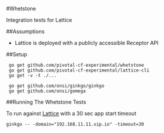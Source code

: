 #Whetstone

Integration tests for Lattice

##Assumptions
- Lattice is deployed with a publicly accessible Receptor API
    
##Setup

     go get github.com/pivotal-cf-experimental/whetstone
     go get github.com/pivotal-cf-experimental/lattice-cli
     go get -v -t ./...

     go get github.com/onsi/ginkgo/ginkgo
     go get github.com/onsi/gomega


##Running The Whetstone Tests

To run against [Lattice](https://github.com/pivotal-cf-experimental/diego-edge) with a 30 sec app start timeout

    ginkgo -- -domain="192.168.11.11.xip.io" -timeout=30
